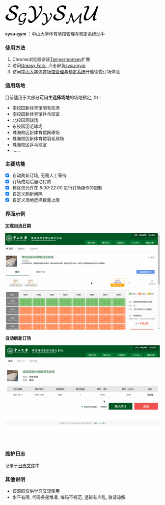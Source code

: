 ![sysu-gym](images/sysu-gym.svg)

**sysu-gym** ：中山大学体育场馆管理与预定系统助手

### 使用方法
1. Chrome浏览器安装[Tampermonkey](https://www.tampermonkey.net/)扩展
2. 访问[Greasy Fork](https://greasyfork.org/zh-CN/scripts/424735-sysu-gym), 点击安装[sysu-gym](https://greasyfork.org/scripts/424735-sysu-gym/code/sysu-gym.user.js)
3. 访问[中山大学体育场馆管理与预定系统](http://gym.sysu.edu.cn/)开启愉悦订场体验

### 适用场地
目前适用于大部分**可自主选择场地**的场地预定, 如：
- 南校园新体育馆羽毛球场
- 南校园新体育馆乒乓球室
- 北校园网球场
- 东校园羽毛球场
- 珠海校区新体育馆网球场
- 珠海校区新体育馆羽毛球场
- 珠海校区乒乓球室
- ......


### 主要功能
- [x] 自动刷新订场, 无需人工等待
- [x] 订场成功后自动付款
- [x] 移除仅允许在 *6:00-22:00* 进行订场操作的限制
- [x] 自定义刷新间隔
- [x] 自定义场地选择数量上限

### 界面示例
**加载自选日期**

![加载自选日期场地示例](images/load_selected_date.gif)

**自动刷新订场**

![自动刷新订场](images/auto-refresh.gif)

### 维护日志
记录于[日志文件](dev.log)中

### 其他说明
- 该源码仅供学习交流使用
- 水平有限, 代码多是堆凑, 编码不规范, 逻辑有点乱, 敬请谅解